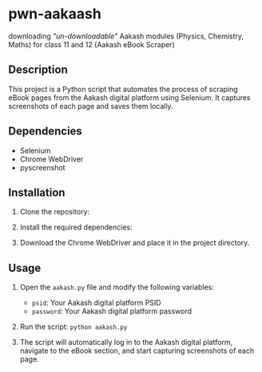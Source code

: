 # pwn-aakaash
downloading *"un-downloadable"* Aakash modules (Physics, Chemistry, Maths) for class 11 and 12
(Aakash eBook Scraper)

## Description

This project is a Python script that automates the process of scraping eBook pages from the Aakash digital platform using Selenium. It captures screenshots of each page and saves them locally.

## Dependencies
- Selenium
- Chrome WebDriver
- pyscreenshot

## Installation

1. Clone the repository:

2. Install the required dependencies:

3. Download the Chrome WebDriver and place it in the project directory.

## Usage

1. Open the `aakash.py` file and modify the following variables:

    - `psid`: Your Aakash digital platform PSID
    - `password`: Your Aakash digital platform password

2. Run the script:
    `python aakash.py`

3. The script will automatically log in to the Aakash digital platform, navigate to the eBook section, and start capturing screenshots of each page.

